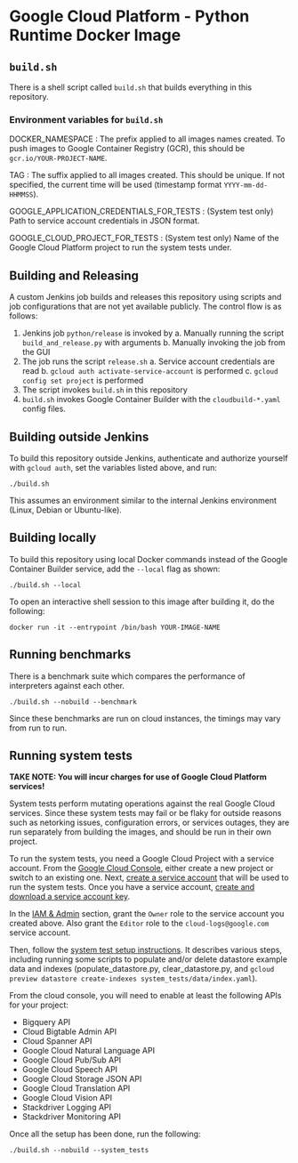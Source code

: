 # Google Cloud Platform - Python Runtime Docker Image

## `build.sh`

There is a shell script called `build.sh` that builds everything in this
repository.

### Environment variables for `build.sh`

DOCKER_NAMESPACE
: The prefix applied to all images names created.  To push images to Google
Container Registry (GCR), this should be `gcr.io/YOUR-PROJECT-NAME`.

TAG
: The suffix applied to all images created.  This should be unique.  If not
specified, the current time will be used (timestamp format `YYYY-mm-dd-HHMMSS`).

GOOGLE_APPLICATION_CREDENTIALS_FOR_TESTS
: (System test only) Path to service account credentials in JSON format.

GOOGLE_CLOUD_PROJECT_FOR_TESTS
: (System test only) Name of the Google Cloud Platform project to run the system
tests under.
  
## Building and Releasing

A custom Jenkins job builds and releases this repository using scripts and job
configurations that are not yet available publicly.  The control flow is as
follows:

1. Jenkins job `python/release` is invoked by
  a. Manually running the script `build_and_release.py` with arguments
  b. Manually invoking the job from the GUI
2. The job runs the script `release.sh`
  a. Service account credentials are read
  b. `gcloud auth activate-service-account` is performed
  c. `gcloud config set project` is performed
3. The script invokes `build.sh` in this repository
4. `build.sh` invokes Google Container Builder with the `cloudbuild-*.yaml`
   config files.

## Building outside Jenkins

To build this repository outside Jenkins, authenticate and authorize yourself
with `gcloud auth`, set the variables listed above, and run:

``` shell
./build.sh
```

This assumes an environment similar to the internal Jenkins environment (Linux,
Debian or Ubuntu-like).

## Building locally

To build this repository using local Docker commands instead of the Google
Container Builder service, add the `--local` flag as shown:

``` shell
./build.sh --local
```

To open an interactive shell session to this image after building it, do the
following:

``` shell
docker run -it --entrypoint /bin/bash YOUR-IMAGE-NAME
```

## Running benchmarks

There is a benchmark suite which compares the performance of interpreters
against each other.

``` shell
./build.sh --nobuild --benchmark
```

Since these benchmarks are run on cloud instances, the timings may vary from run
to run.

## Running system tests

**TAKE NOTE: You will incur charges for use of Google Cloud Platform services!**

System tests perform mutating operations against the real Google Cloud services.
Since these system tests may fail or be flaky for outside reasons such as
netorking issues, configuration errors, or services outages, they are run
separately from building the images, and should be run in their own project.

To run the system tests, you need a Google Cloud Project with a service account.
From the [Google Cloud Console](https://console.cloud.google.com/), either
create a new project or switch to an existing one. Next,
[create a service account](
https://cloud.google.com/iam/docs/creating-managing-service-accounts) that will
be used to run the system tests. Once you have a service account,
[create and download a service account key](https://cloud.google.com/iam/docs/managing-service-account-keys).

In the
[IAM & Admin](https://console.cloud.google.com/permissions/projectpermissions)
section, grant the `Owner` role to the service account you created above.  Also
grant the `Editor` role to the `cloud-logs@google.com` service account.

Then, follow the
[system test setup instructions](https://github.com/GoogleCloudPlatform/google-cloud-python/blob/master/CONTRIBUTING.rst#running-system-tests). It
describes various steps, including running some scripts to populate and/or
delete datastore example data and indexes (populate_datastore.py,
clear_datastore.py, and `gcloud preview datastore create-indexes
system_tests/data/index.yaml`).

From the cloud console, you will need to enable at least the following APIs for
your project:

-   Bigquery API
-   Cloud Bigtable Admin API
-   Cloud Spanner API
-   Google Cloud Natural Language API
-   Google Cloud Pub/Sub API
-   Google Cloud Speech API
-   Google Cloud Storage JSON API
-   Google Cloud Translation API
-   Google Cloud Vision API
-   Stackdriver Logging API
-   Stackdriver Monitoring API

Once all the setup has been done, run the following:

``` shell
./build.sh --nobuild --system_tests
```
